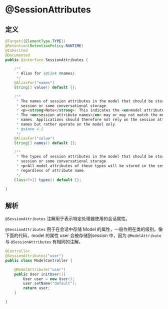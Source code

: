 # @SessionAttributes

## 定义

```java
@Target({ElementType.TYPE})
@Retention(RetentionPolicy.RUNTIME)
@Inherited
@Documented
public @interface SessionAttributes {

    /**
     * Alias for {@link #names}.
     */
    @AliasFor("names")
    String[] value() default {};

    /**
     * The names of session attributes in the model that should be stored in the
     * session or some conversational storage.
     * <p><strong>Note</strong>: This indicates the <em>model attribute names</em>.
     * The <em>session attribute names</em> may or may not match the model attribute
     * names. Applications should therefore not rely on the session attribute
     * names but rather operate on the model only.
     * @since 4.2
     */
    @AliasFor("value")
    String[] names() default {};

    /**
     * The types of session attributes in the model that should be stored in the
     * session or some conversational storage.
     * <p>All model attributes of these types will be stored in the session,
     * regardless of attribute name.
     */
    Class<?>[] types() default {};

}
```

## 解析

`@SessionAttributes` 注解用于表示特定处理器使用的会话属性。

`@SessionAttributes` 用于在会话中存储 Model 的属性，一般作用在类的级别。像下面的代码，model 的属性 user 会被存储到session 中，因为 `@ModelAttribute` 与 `@SessionAttributes` 有相同的注解。

```java
@Controller
@SessionAttributes("user")
public class ModelController {

    @ModelAttribute("user")
    public User initUser(){
        User user = new User();
        user.setName("default");
        return user;
    }

}
```



